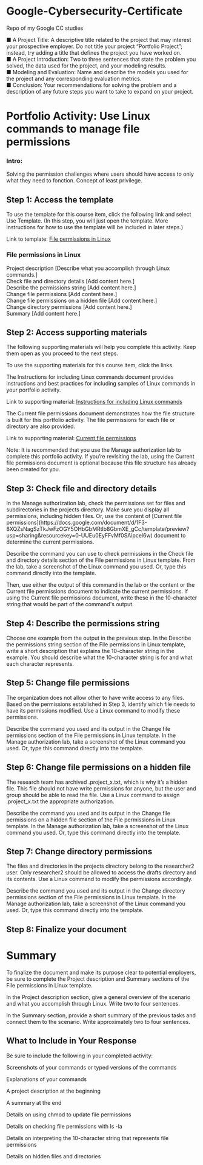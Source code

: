 # Google-Cybersecurity-Certificate
Repo of my Google CC studies

■ A Project Title: A descriptive title related to the project that may
interest your prospective employer. Do not title your project
“Portfolio Project”; instead, try adding a title that defines the
project you have worked on.<br>
■ A Project Introduction: Two to three sentences that state the
problem you solved, the data used for the project, and your
modeling results.<br>
■ Modeling and Evaluation: Name and describe the models you
used for the project and any corresponding evaluation metrics.<br>
■ Conclusion: Your recommendations for solving the problem and a
description of any future steps you want to take to expand on your
project.<br>

<h1>Portfolio Activity: Use Linux commands to manage file permissions</h1>
<h3>Intro:</h3>
Solving the permission challenges where users should have access to only what they need to fonction. Concept of least privilege.

<h2>Step 1: Access the template</h2>
To use the template for this course item, click the following link and select Use Template. (In this step, you will just open the template. More instructions for how to use the template will be included in later steps.)

Link to template: 
[File permissions in Linux](https://docs.google.com/document/d/1A3xiUi9wbXf5lGvRwm8oFsXq18Q8mP7FUDNndjj89zc/template/preview?usp=sharing)

<h3>File permissions in Linux</h3>
Project description
[Describe what you accomplish through Linux commands.]<br>
Check file and directory details
[Add content here.]<br>
Describe the permissions string
[Add content here.]<br>
Change file permissions
[Add content here.]<br>
Change file permissions on a hidden file
[Add content here.]<br>
Change directory permissions
[Add content here.]<br>
Summary
[Add content here.]<br>

<h2>Step 2: Access supporting materials</h2>
The following supporting materials will help you complete this activity. Keep them open as you proceed to the next steps. 

To use the supporting materials for this course item, click the links.

The Instructions for including Linux commands document provides instructions and best practices for including samples of Linux commands in your portfolio activity.

Link to supporting material: 
[Instructions for including Linux commands](https://docs.google.com/document/d/1t-9o-bPndpOIh9577FJobiakS10kJxgIKrB6GG7EPwA/template/preview?usp=sharing&resourcekey=0-623w2JztdmNSu3nDbsQJcQ)

The Current file permissions document demonstrates how the file structure is built for this portfolio activity. The file permissions for each file or directory are also provided.

Link to supporting material: 
[Current file permissions](https://docs.google.com/document/d/1F3-8XQZsNagSzTkJwFzOGY5OHbGbMRtlb8GbmXE_gCc/template/preview?usp=sharing&resourcekey=0-UUEu0EyFFvMf0SAipcel6w)

Note: It is recommended that you use the Manage authorization lab to complete this portfolio activity. If you’re revisiting the lab, using the Current file permissions document is optional because this file structure has already been created for you.

<h2>Step 3: Check file and directory details</h2>
In the Manage authorization lab, check the permissions set for files and subdirectories in the projects directory. Make sure you display all permissions, including hidden files. Or, use the content of 
[Current file permissions](https://docs.google.com/document/d/1F3-8XQZsNagSzTkJwFzOGY5OHbGbMRtlb8GbmXE_gCc/template/preview?usp=sharing&resourcekey=0-UUEu0EyFFvMf0SAipcel6w)
 document to determine the current permissions. 

Describe the command you can use to check permissions in the Check file and directory details section of the File permissions in Linux template. From the lab, take a screenshot of the Linux command you used. Or, type this command directly into the template.

Then, use either the output of this command in the lab or the content or the Current file permissions document to indicate the current permissions. If using the Current file permissions document, write these in the 10-character string that would be part of the command's output.

<h2>Step 4: Describe the permissions string</h2>
Choose one example from the output in the previous step. In the Describe the permissions string section of the File permissions in Linux template, write a short description that explains the 10-character string in the example. You should describe what the 10-character string is for and what each character represents.

<h2>Step 5: Change file permissions</h2>
The organization does not allow other to have write access to any files. Based on the permissions established in Step 3, identify which file needs to have its permissions modified. Use a Linux command to modify these permissions.

Describe the command you used and its output in the Change file permissions section of the File permissions in Linux template. In the Manage authorization lab, take a screenshot of the Linux command you used. Or, type this command directly into the template.

<h2>Step 6: Change file permissions on a hidden file</h2>
The research team has archived .project_x.txt, which is why it’s a hidden file. This file should not have write permissions for anyone, but the user and group should be able to read the file. Use a Linux command to assign .project_x.txt the appropriate authorization.

Describe the command you used and its output in the Change file permissions on a hidden file section of the File permissions in Linux template. In the Manage authorization lab, take a screenshot of the Linux command you used. Or, type this command directly into the template.

<h2>Step 7: Change directory permissions</h2>
The files and directories in the projects directory belong to the researcher2 user. Only researcher2 should be allowed to access the drafts directory and its contents. Use a Linux command to modify the permissions accordingly.

Describe the command you used and its output in the Change directory permissions section of the File permissions in Linux template. In the Manage authorization lab, take a screenshot of the Linux command you used. Or, type this command directly into the template.

<h2>Step 8: Finalize your document</h2>
<h1>Summary</h1>
To finalize the document and make its purpose clear to potential employers, be sure to complete the Project description and Summary sections of the File permissions in Linux template. 

In the Project description section, give a general overview of the scenario and what you accomplish through Linux. Write two to four sentences.

In the Summary section, provide a short summary of the previous tasks and connect them to the scenario. Write approximately two to four sentences.

<h2>What to Include in Your Response</h2>
Be sure to include the following in your completed activity:

Screenshots of your commands or typed versions of the commands

Explanations of your commands

A project description at the beginning

A summary at the end

Details on using chmod to update file permissions

Details on checking file permissions with ls -la

Details on interpreting the 10-character string that represents file permissions

Details on hidden files and directories

